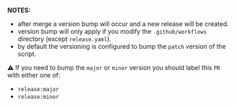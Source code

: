 **NOTES:**

- after merge a version bump will occur and a new release will be created.
- version bump will only apply if you modify the `.github/workflows` directory (except `release.yaml`).
- by default the versioning is configured to bump the `patch` version of the script.

⚠ If you need to bump the `major` or `minor` version you should label this `PR` with either one of:

- `release:major` 
- `release:minor` 
